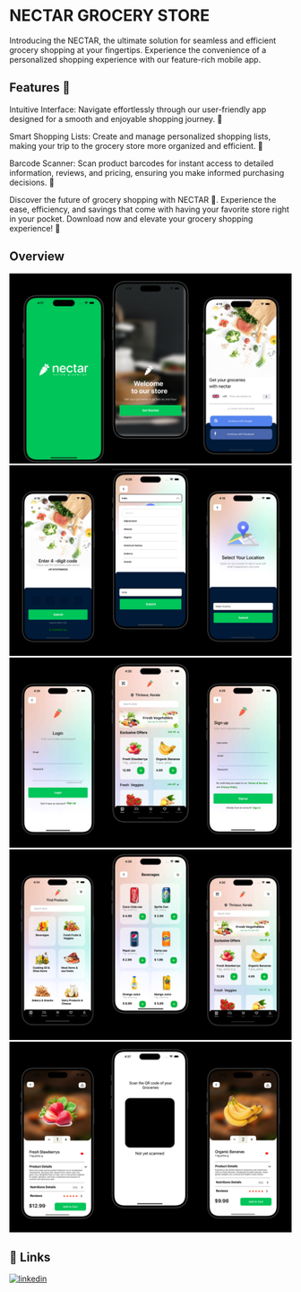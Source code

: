 
# NECTAR GROCERY STORE

Introducing the NECTAR, the ultimate solution for seamless and efficient grocery shopping at your fingertips. Experience the convenience of a personalized shopping experience with our feature-rich mobile app.



## Features 🚀

Intuitive Interface: Navigate effortlessly through our user-friendly app designed for a smooth and enjoyable shopping journey. 🚀

Smart Shopping Lists: Create and manage personalized shopping lists, making your trip to the grocery store more organized and efficient. 📝

Barcode Scanner: Scan product barcodes for instant access to detailed information, reviews, and pricing, ensuring you make informed purchasing decisions. 📸

Discover the future of grocery shopping with NECTAR 🚀. Experience the ease, efficiency, and savings that come with having your favorite store right in your pocket. Download now and elevate your grocery shopping experience! 🌟


## Overview

![App Screenshot](./overview/overview1.png)
![App Screenshot](./overview/overview2.png)
![App Screenshot](./overview/overview3.png)
![App Screenshot](./overview/overview4.png)
![App Screenshot](./overview/overview5.png)

## 🔗 Links

[![linkedin](https://img.shields.io/badge/linkedin-0A66C2?style=for-the-badge&logo=linkedin&logoColor=white)](https://www.linkedin.com/in/blessen-george-9360a9220/)
